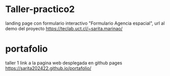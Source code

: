 # Taller-practico2
 landing page con formulario interactivo "Formulario Agencia espacial",
 url al demo del proyecto https://teclab.uct.cl/~sarita.marinao/

# portafolio
 taller 1
 link a la pagina web desplegada en github pages
 https://sarita202422.github.io/portafolio/
